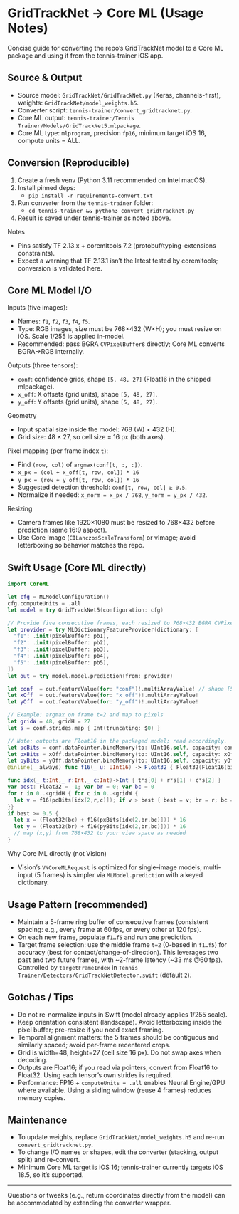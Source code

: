 # GridTrackNet → Core ML (Usage Notes)

Concise guide for converting the repo’s GridTrackNet model to a Core ML package and using it from the tennis-trainer iOS app.

## Source & Output
- Source model: `GridTrackNet/GridTrackNet.py` (Keras, channels-first), weights: `GridTrackNet/model_weights.h5`.
- Converter script: `tennis-trainer/convert_gridtracknet.py`.
- Core ML output: `tennis-trainer/Tennis Trainer/Models/GridTrackNet5.mlpackage`.
- Core ML type: `mlprogram`, precision `fp16`, minimum target iOS 16, compute units = ALL.

## Conversion (Reproducible)
1. Create a fresh venv (Python 3.11 recommended on Intel macOS).
2. Install pinned deps:
   - `pip install -r requirements-convert.txt`
3. Run converter from the `tennis-trainer` folder:
   - `cd tennis-trainer && python3 convert_gridtracknet.py`
4. Result is saved under tennis-trainer as noted above.

Notes
- Pins satisfy TF 2.13.x + coremltools 7.2 (protobuf/typing-extensions constraints).
- Expect a warning that TF 2.13.1 isn’t the latest tested by coremltools; conversion is validated here.

## Core ML Model I/O
Inputs (five images):
- Names: `f1`, `f2`, `f3`, `f4`, `f5`.
- Type: RGB images, size must be 768×432 (W×H); you must resize on iOS. Scale 1/255 is applied in‑model.
- Recommended: pass BGRA `CVPixelBuffer`s directly; Core ML converts BGRA→RGB internally.

Outputs (three tensors):
- `conf`: confidence grids, shape `[5, 48, 27]` (Float16 in the shipped mlpackage).
- `x_off`: X offsets (grid units), shape `[5, 48, 27]`.
- `y_off`: Y offsets (grid units), shape `[5, 48, 27]`.

Geometry
- Input spatial size inside the model: 768 (W) × 432 (H).
- Grid size: 48 × 27, so cell size = 16 px (both axes).

Pixel mapping (per frame index `t`):
- Find `(row, col)` of `argmax(conf[t, :, :])`.
- `x_px = (col + x_off[t, row, col]) * 16`
- `y_px = (row + y_off[t, row, col]) * 16`
- Suggested detection threshold: `conf[t, row, col] ≥ 0.5`.
- Normalize if needed: `x_norm = x_px / 768`, `y_norm = y_px / 432`.

Resizing
- Camera frames like 1920×1080 must be resized to 768×432 before prediction (same 16:9 aspect).
- Use Core Image (`CILanczosScaleTransform`) or vImage; avoid letterboxing so behavior matches the repo.

## Swift Usage (Core ML directly)
```swift
import CoreML

let cfg = MLModelConfiguration()
cfg.computeUnits = .all
let model = try GridTrackNet5(configuration: cfg)

// Provide five consecutive frames, each resized to 768×432 BGRA CVPixelBuffers
let provider = try MLDictionaryFeatureProvider(dictionary: [
  "f1": .init(pixelBuffer: pb1),
  "f2": .init(pixelBuffer: pb2),
  "f3": .init(pixelBuffer: pb3),
  "f4": .init(pixelBuffer: pb4),
  "f5": .init(pixelBuffer: pb5),
])
let out = try model.model.prediction(from: provider)

let conf  = out.featureValue(for: "conf")!.multiArrayValue! // shape [5,48,27]
let xOff  = out.featureValue(for: "x_off")!.multiArrayValue!
let yOff  = out.featureValue(for: "y_off")!.multiArrayValue!

// Example: argmax on frame t=2 and map to pixels
let gridW = 48, gridH = 27
let s = conf.strides.map { Int(truncating: $0) }

// Note: outputs are Float16 in the packaged model; read accordingly.
let pcBits = conf.dataPointer.bindMemory(to: UInt16.self, capacity: conf.count)
let pxBits = xOff.dataPointer.bindMemory(to: UInt16.self, capacity: xOff.count)
let pyBits = yOff.dataPointer.bindMemory(to: UInt16.self, capacity: yOff.count)
@inline(__always) func f16(_ u: UInt16) -> Float32 { Float32(Float16(bitPattern: u)) }

func idx(_ t:Int,_ r:Int,_ c:Int)->Int { t*s[0] + r*s[1] + c*s[2] }
var best: Float32 = -1; var br = 0; var bc = 0
for r in 0..<gridH { for c in 0..<gridW {
  let v = f16(pcBits[idx(2,r,c)]); if v > best { best = v; br = r; bc = c }
}}
if best >= 0.5 {
  let x = (Float32(bc) + f16(pxBits[idx(2,br,bc)])) * 16
  let y = (Float32(br) + f16(pyBits[idx(2,br,bc)])) * 16
  // map (x,y) from 768×432 to your view space as needed
}
```

Why Core ML directly (not Vision)
- Vision’s `VNCoreMLRequest` is optimized for single-image models; multi-input (5 frames) is simpler via `MLModel.prediction` with a keyed dictionary.

## Usage Pattern (recommended)
- Maintain a 5-frame ring buffer of consecutive frames (consistent spacing: e.g., every frame at 60 fps, or every other at 120 fps).
- On each new frame, populate `f1…f5` and run one prediction.
- Target frame selection: use the middle frame `t=2` (0-based in `f1…f5`) for accuracy (best for contact/change-of-direction). This leverages two past and two future frames, with ~2-frame latency (~33 ms @60 fps). Controlled by `targetFrameIndex` in `Tennis Trainer/Detectors/GridTrackNetDetector.swift` (default `2`).

## Gotchas / Tips
- Do not re-normalize inputs in Swift (model already applies 1/255 scale).
- Keep orientation consistent (landscape). Avoid letterboxing inside the pixel buffer; pre-resize if you need exact framing.
- Temporal alignment matters: the 5 frames should be contiguous and similarly spaced; avoid per-frame recentered crops.
- Grid is width=48, height=27 (cell size 16 px). Do not swap axes when decoding.
- Outputs are Float16; if you read via pointers, convert from Float16 to Float32. Using each tensor’s own strides is required.
- Performance: FP16 + `computeUnits = .all` enables Neural Engine/GPU where available. Using a sliding window (reuse 4 frames) reduces memory copies.

## Maintenance
- To update weights, replace `GridTrackNet/model_weights.h5` and re-run `convert_gridtracknet.py`.
- To change I/O names or shapes, edit the converter (stacking, output split) and re-convert.
- Minimum Core ML target is iOS 16; tennis-trainer currently targets iOS 18.5, so it’s supported.

---
Questions or tweaks (e.g., return coordinates directly from the model) can be accommodated by extending the converter wrapper.
